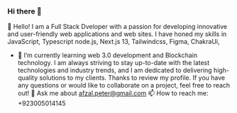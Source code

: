 ### Hi there 👋
🔭 Hello! I am a Full Stack Dveloper with a passion for developing innovative and user-friendly web applications and web sites. I have honed my skills in JavaScript, Typescript node.js, Next.js 13, Tailwindcss, Figma, ChakraUi, 
- 🌱 I’m currently learning web 3.0 development and Blockchain technology. I am always striving to stay up-to-date with the latest technologies and industry trends, and I am dedicated to delivering high-quality solutions to my clients.
Thanks to review my profile. If you have any questions or would like to collaborate on a project, feel free to reach out!
💬 Ask me about afzal.peter@gmail.com
📫 How to reach me: +923005014145

